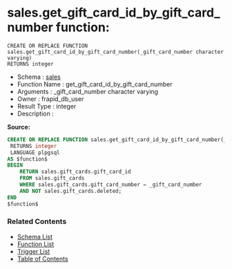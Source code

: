 # sales.get_gift_card_id_by_gift_card_number function:

```plpgsql
CREATE OR REPLACE FUNCTION sales.get_gift_card_id_by_gift_card_number(_gift_card_number character varying)
RETURNS integer
```
* Schema : [sales](../../schemas/sales.md)
* Function Name : get_gift_card_id_by_gift_card_number
* Arguments : _gift_card_number character varying
* Owner : frapid_db_user
* Result Type : integer
* Description : 


**Source:**
```sql
CREATE OR REPLACE FUNCTION sales.get_gift_card_id_by_gift_card_number(_gift_card_number character varying)
 RETURNS integer
 LANGUAGE plpgsql
AS $function$
BEGIN
    RETURN sales.gift_cards.gift_card_id
    FROM sales.gift_cards
    WHERE sales.gift_cards.gift_card_number = _gift_card_number
    AND NOT sales.gift_cards.deleted;
END
$function$

```

### Related Contents
* [Schema List](../../schemas.md)
* [Function List](../../functions.md)
* [Trigger List](../../triggers.md)
* [Table of Contents](../../README.md)

